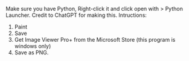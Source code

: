 Make sure you have Python, Right-click it and click open with > Python Launcher. Credit to ChatGPT for making this.
Intructions: 
1. Paint
2. Save
3. Get Image Viewer Pro+ from the Microsoft Store (this program is windows only)
4. Save as PNG.
